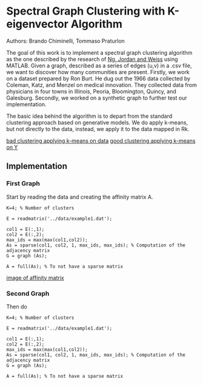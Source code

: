 # Spectral Graph Clustering with K-eigenvector Algorithm

Authors: Brando Chiminelli, Tommaso Praturlon

The goal of this work is to implement a spectral graph clustering algorithm as the one described by the research of [Ng, Jordan and Weiss](http://ai.stanford.edu/~ang/papers/nips01-spectral.pdf) using MATLAB. Given a graph, described as a series of edges (u,v) in a .csv file, we want to discover how many communities are present. Firstly, we work on a dataset prepared by Ron Burt. He dug out the 1966 data collected by Coleman, Katz, and Menzel on medical innovation. They collected data from physicians in four towns in Illinois, Peoria, Bloomington, Quincy, and Galesburg. Secondly, we worked on a synthetic graph to further test our implementation.

The basic idea behind the algorithm is to depart from the standard clustering approach based on generative models. We do apply k-means, but not directly to the data, instead, we apply it to the data mapped in Rk.

[bad clustering applying k-means on data](./img/bad-cluster.png)
[good clustering applying k-means on Y](./img/good-cluster.png)

## Implementation

### First Graph

Start by reading the data and creating the affinity matrix A.

```
K=4; % Number of clusters

E = readmatrix('../data/example1.dat');

col1 = E(:,1);
col2 = E(:,2);
max_ids = max(max(col1,col2));
As = sparse(col1, col2, 1, max_ids, max_ids); % Computation of the adjacency matrix
G = graph (As);

A = full(As); % To not have a sparse matrix
```

[image of affinity matrix](path/to/image)


### Second Graph

Then do

```
K=4; % Number of clusters

E = readmatrix('../data/example1.dat');

col1 = E(:,1);
col2 = E(:,2);
max_ids = max(max(col1,col2));
As = sparse(col1, col2, 1, max_ids, max_ids); % Computation of the adjacency matrix
G = graph (As);

A = full(As); % To not have a sparse matrix
```
